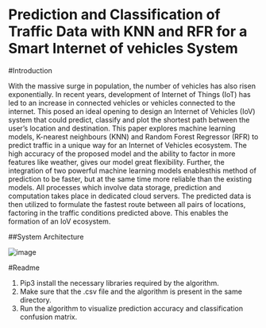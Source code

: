 # Prediction and Classification of Traffic Data with KNN and RFR for a Smart Internet of vehicles System

#Introduction

With the massive surge in population, the number of vehicles has also risen exponentially. In recent years, development of Internet of Things (IoT) has led to an increase in connected vehicles or vehicles connected to the internet. This posed an ideal opening to design an Internet of Vehicles (IoV) system that could predict, classify and plot the shortest path between the user’s location and destination. This paper explores machine learning models, K-nearest neighbours (KNN) and Random Forest Regressor (RFR) to predict traffic in a unique way for an Internet of Vehicles ecosystem. The high accuracy of the proposed model and the ability to factor in more features like weather, gives our model great flexibility. Further, the integration of two powerful machine learning models enablesthis method of prediction to be faster, but at the same time more reliable than the existing models. All processes which involve data storage, prediction and computation takes place in dedicated cloud servers. The predicted data is then utilized to formulate the fastest route between all pairs of locations, factoring in the traffic conditions predicted above. This enables the formation of an IoV ecosystem.

##System Architecture

![image](https://user-images.githubusercontent.com/47136906/141652260-1290af00-e530-4f5c-bfdd-9ed8752f16d0.png)

#Readme

1. Pip3 install the necessary libraries required by the algorithm.
2. Make sure that the .csv file and the algorithm is present in the same directory.
3. Run the algorithm to visualize prediction accuracy and classification confusion matrix.
